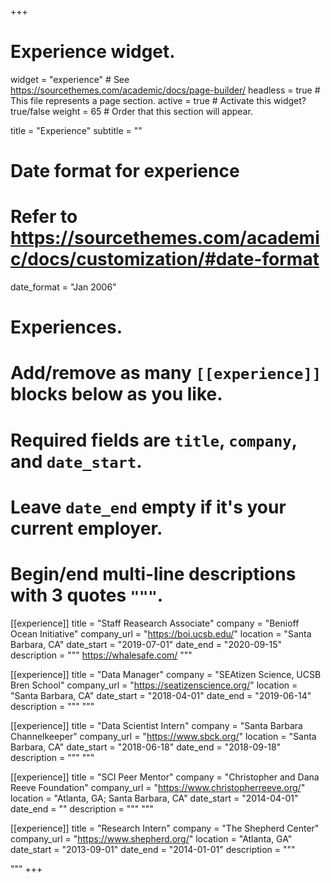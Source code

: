 +++
# Experience widget.
widget = "experience"  # See https://sourcethemes.com/academic/docs/page-builder/
headless = true  # This file represents a page section.
active = true  # Activate this widget? true/false
weight = 65  # Order that this section will appear.

title = "Experience"
subtitle = ""

# Date format for experience
#   Refer to https://sourcethemes.com/academic/docs/customization/#date-format
date_format = "Jan 2006"

# Experiences.
#   Add/remove as many `[[experience]]` blocks below as you like.
#   Required fields are `title`, `company`, and `date_start`.
#   Leave `date_end` empty if it's your current employer.
#   Begin/end multi-line descriptions with 3 quotes `"""`.

[[experience]]
  title = "Staff Reasearch Associate"
  company = "Benioff Ocean Initiative"
  company_url = "https://boi.ucsb.edu/"
  location = "Santa Barbara, CA"
  date_start = "2019-07-01"
  date_end = "2020-09-15"
  description = """
  https://whalesafe.com/
  """

[[experience]]
  title = "Data Manager"
  company = "SEAtizen Science, UCSB Bren School"
  company_url = "https://seatizenscience.org/"
  location = "Santa Barbara, CA"
  date_start = "2018-04-01"
  date_end = "2019-06-14"
  description = """
  """
  
[[experience]]
  title = "Data Scientist Intern"
  company = "Santa Barbara Channelkeeper"
  company_url = "https://www.sbck.org/"
  location = "Santa Barbara, CA"
  date_start = "2018-06-18"
  date_end = "2018-09-18"
  description = """
  """

[[experience]]
  title = "SCI Peer Mentor"
  company = "Christopher and Dana Reeve Foundation"
  company_url = "https://www.christopherreeve.org/"
  location = "Atlanta, GA; Santa Barbara, CA"
  date_start = "2014-04-01"
  date_end = ""
  description = """
  """
  
  [[experience]]
  title = "Research Intern"
  company = "The Shepherd Center"
  company_url = "https://www.shepherd.org/"
  location = "Atlanta, GA"
  date_start = "2013-09-01"
  date_end = "2014-01-01"
  description = """

  """
+++
